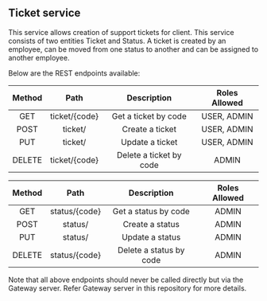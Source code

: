 ## Ticket service
This service allows creation of support tickets for client. This service consists of two entities Ticket and Status. A ticket is created by an employee, can be moved from one status to another and can be assigned to another employee.

Below are the REST endpoints available:

| Method | Path | Description | Roles Allowed |
| :---:   | :---: | :---: | :---: |
| GET | ticket/{code} | Get a ticket by code   | USER, ADMIN |
| POST | ticket/ | Create a ticket | USER, ADMIN |
| PUT | ticket/ | Update a ticket | USER, ADMIN |
| DELETE | ticket/{code} | Delete a ticket by code | ADMIN |

| Method | Path | Description | Roles Allowed |
| :---:   | :---: | :---: | :---: |
| GET | status/{code} | Get a status by code   | ADMIN |
| POST | status/ | Create a status | ADMIN |
| PUT | status/ | Update a status | ADMIN |
| DELETE | status/{code} | Delete a status by code | ADMIN |

Note that all above endpoints should never be called directly but via the Gateway server. Refer Gateway server in this repository for more details.